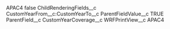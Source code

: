 <?xml version="1.0" encoding="UTF-8"?>
<CustomMetadata xmlns="http://soap.sforce.com/2006/04/metadata" xmlns:xsi="http://www.w3.org/2001/XMLSchema-instance" xmlns:xsd="http://www.w3.org/2001/XMLSchema">
    <label>APAC4</label>
    <protected>false</protected>
    <values>
        <field>ChildRenderingFields__c</field>
        <value xsi:type="xsd:string">CustomYearFrom__c:CustomYearTo__c</value>
    </values>
    <values>
        <field>ParentFieldValue__c</field>
        <value xsi:type="xsd:string">TRUE</value>
    </values>
    <values>
        <field>ParentField__c</field>
        <value xsi:type="xsd:string">CustomYearCoverage__c</value>
    </values>
    <values>
        <field>WRFPrintView__c</field>
        <value xsi:type="xsd:string">APAC4</value>
    </values>
</CustomMetadata>

